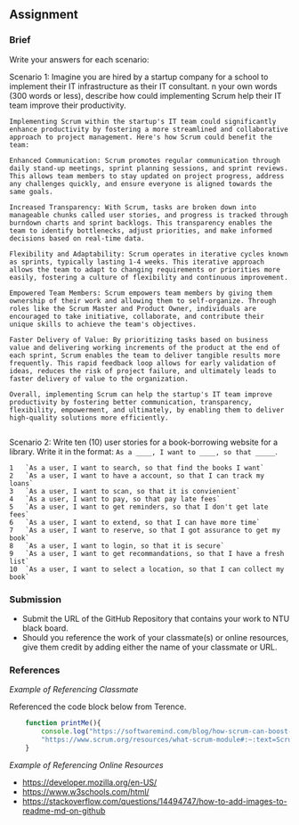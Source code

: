 ## Assignment

### Brief

Write your answers for each scenario:

Scenario 1:
Imagine you are hired by a startup company for a school to implement their IT infrastructure as their IT consultant. n your own words (300 words or less), describe how could implementing Scrum help their IT team improve their productivity.

```
Implementing Scrum within the startup's IT team could significantly enhance productivity by fostering a more streamlined and collaborative approach to project management. Here's how Scrum could benefit the team:

Enhanced Communication: Scrum promotes regular communication through daily stand-up meetings, sprint planning sessions, and sprint reviews. This allows team members to stay updated on project progress, address any challenges quickly, and ensure everyone is aligned towards the same goals.

Increased Transparency: With Scrum, tasks are broken down into manageable chunks called user stories, and progress is tracked through burndown charts and sprint backlogs. This transparency enables the team to identify bottlenecks, adjust priorities, and make informed decisions based on real-time data.

Flexibility and Adaptability: Scrum operates in iterative cycles known as sprints, typically lasting 1-4 weeks. This iterative approach allows the team to adapt to changing requirements or priorities more easily, fostering a culture of flexibility and continuous improvement.

Empowered Team Members: Scrum empowers team members by giving them ownership of their work and allowing them to self-organize. Through roles like the Scrum Master and Product Owner, individuals are encouraged to take initiative, collaborate, and contribute their unique skills to achieve the team's objectives.

Faster Delivery of Value: By prioritizing tasks based on business value and delivering working increments of the product at the end of each sprint, Scrum enables the team to deliver tangible results more frequently. This rapid feedback loop allows for early validation of ideas, reduces the risk of project failure, and ultimately leads to faster delivery of value to the organization.

Overall, implementing Scrum can help the startup's IT team improve productivity by fostering better communication, transparency, flexibility, empowerment, and ultimately, by enabling them to deliver high-quality solutions more efficiently.


```

Scenario 2:
Write ten (10) user stories for a book-borrowing website for a library. Write it in the format: `As a ____, I want to ____, so that _____`.

```
1   `As a user, I want to search, so that find the books I want`
2   `As a user, I want to have a account, so that I can track my loans`
3   `As a user, I want to scan, so that it is convienient`
4   `As a user, I want to pay, so that pay late fees`
5   `As a user, I want to get reminders, so that I don't get late fees`
6   `As a user, I want to extend, so that I can have more time`
7   `As a user, I want to reserve, so that I got assurance to get my book`
8   `As a user, I want to login, so that it is secure`
9   `As a user, I want to get recommandations, so that I have a fresh list`
10  `As a user, I want to select a location, so that I can collect my book`
```


### Submission 

- Submit the URL of the GitHub Repository that contains your work to NTU black board.
- Should you reference the work of your classmate(s) or online resources, give them credit by adding either the name of your classmate or URL. 


### References

_Example of Referencing Classmate_

Referenced the code block below from Terence.
```js
    function printMe(){
        console.log("https://softwaremind.com/blog/how-scrum-can-boost-your-teams-productivity/"\n
        "https://www.scrum.org/resources/what-scrum-module#:~:text=Scrum%20helps%20people%20and%20teams,optimize%20for%20their%20specific%20needs");
    }
```

_Example of Referencing Online Resources_

- https://developer.mozilla.org/en-US/
- https://www.w3schools.com/html/
- https://stackoverflow.com/questions/14494747/how-to-add-images-to-readme-md-on-github

